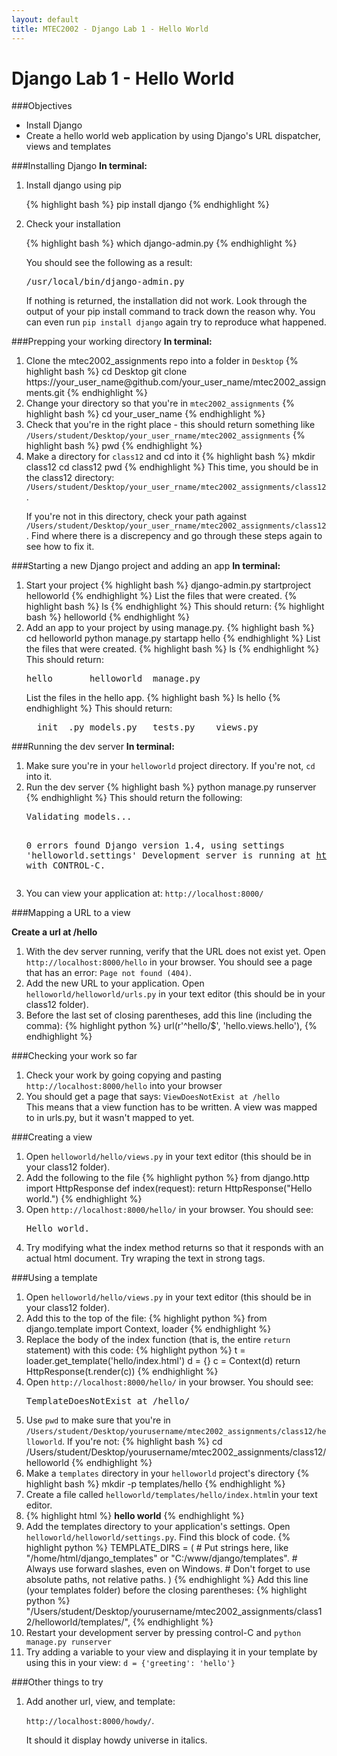 ```yaml
---
layout: default
title: MTEC2002 - Django Lab 1 - Hello World
---
```

Django Lab 1 - Hello World
===

###Objectives
* Install Django
* Create a hello world web application by using Django's URL dispatcher, views and templates

###Installing Django
__In terminal:__

<ol>
<li>
Install django using pip

{% highlight bash %}
pip install django
{% endhighlight %}
</li>
<li>
Check your installation

{% highlight bash %}
which django-admin.py
{% endhighlight %}

You should see the following as a result:
<pre>
/usr/local/bin/django-admin.py
</pre>
If nothing is returned, the installation did not work.  Look through the output of your pip install command to track down the reason why.  You can even run <code>pip install django</code> again try to reproduce what happened.
</li>
</ol>

###Prepping your working directory
__In terminal:__

<ol>
<li>
Clone the mtec2002_assignments repo into a folder in <code>Desktop</code>
{% highlight bash %}
cd Desktop
git clone https://your_user_name@github.com/your_user_name/mtec2002_assignments.git
{% endhighlight %}
</li>
<li>
Change your directory so that you're in <code>mtec2002_assignments</code>
{% highlight bash %}
cd your_user_name
{% endhighlight %}
</li>

<li>
Check that you're in the right place - this should return something like <code>/Users/student/Desktop/your_user_rname/mtec2002_assignments</code>
{% highlight bash %}
pwd
{% endhighlight %}
</li>

<li>
Make a directory for <code>class12</code> and cd into it
{% highlight bash %}
mkdir class12
cd class12
pwd
{% endhighlight %}
This time, you should be in the class12 directory: <code>/Users/student/Desktop/your_user_rname/mtec2002_assignments/class12</code>.

If you're not in this directory, check your path against <code>/Users/student/Desktop/your_user_rname/mtec2002_assignments/class12</code>.  Find where there is a discrepency and go through these steps again to see how to fix it.
</li>
</ol>

###Starting a new Django project and adding an app
__In terminal:__

<ol>
<li>
Start your project
{% highlight bash %}
django-admin.py startproject helloworld
{% endhighlight %}
List the files that were created.
{% highlight bash %}
ls
{% endhighlight %}
This should return:
{% highlight bash %}
helloworld
{% endhighlight %}
</li>

<li> 
Add an app to your project by using manage.py.
{% highlight bash %}
cd helloworld
python manage.py startapp hello
{% endhighlight %}
List the files that were created.
{% highlight bash %}
ls
{% endhighlight %}
This should return:
<pre>
hello		helloworld	manage.py
</pre>
List the files in the hello app.
{% highlight bash %}
ls hello
{% endhighlight %}
This should return:
<pre>
__init__.py	models.py	tests.py	views.py
</pre>
</li>
</ol>

###Running the dev server
__In terminal:__

<ol>
<li>
Make sure you're in your <code>helloworld</code> project directory.  If you're not, <code>cd</code> into it.
</li>
<li>
Run the dev server
{% highlight bash %}
python manage.py runserver
{% endhighlight %}
This should return the following:
<pre>
Validating models...

0 errors found
Django version 1.4, using settings 'helloworld.settings'
Development server is running at http://127.0.0.1:8000/
Quit the server with CONTROL-C.
</pre>
</li>
<li>
You can view your application at:  <code>http://localhost:8000/</code>
</li>
</ol>

###Mapping a URL to a view

__Create a url at /hello__

<ol>
<li>
With the dev server running, verify that the URL does not exist yet.  Open <code>http://localhost:8000/hello</code> in your browser.  You should see a page that has an error: <code>Page not found (404)</code>.
</li>
<li>Add the new URL to your application.  Open <code>helloworld/helloworld/urls.py</code> in your text editor (this should be in your class12 folder).</li>
<li>Before the last set of closing parentheses, add this line (including the comma):
{% highlight python %}
url(r'^hello/$', 'hello.views.hello'),
{% endhighlight %}
</li>
</ol>


###Checking your work so far
<ol>
<li>
Check your work by going copying and pasting <code>http://localhost:8000/hello</code> into your browser
</li>
<li>
You should get a page that says:
<code>ViewDoesNotExist at /hello</code>
</li>
This means that a view function has to be written.  A view was mapped to in urls.py, but it wasn't mapped to yet.
</ol>

###Creating a view
<ol>
<li>Open <code>helloworld/hello/views.py</code> in your text editor (this should be in your class12 folder).</li>
<li>Add the following to the file
{% highlight python %}
from django.http import HttpResponse
def index(request):
    return HttpResponse("Hello world.")
{% endhighlight %}
</li>
<li>
Open <code>http://localhost:8000/hello/</code> in your browser.  You should see:
<pre>
Hello world.
</pre>
</li>
<li>
Try modifying what the index method returns so that it responds with an actual html document.  Try wraping the text in strong tags.
</li>
</ol>


###Using a template
<ol>
<li>Open <code>helloworld/hello/views.py</code> in your text editor (this should be in your class12 folder).</li>
<li>
Add this to the top of the file:
{% highlight python %}
from django.template import Context, loader
{% endhighlight %}
</li>
<li>
Replace the body of the index function (that is, the entire <code>return</code> statement) with this code:
{% highlight python %}
    t = loader.get_template('hello/index.html')
    d = {}
    c = Context(d)
    return HttpResponse(t.render(c))
{% endhighlight %}
</li>
<li>
Open <code>http://localhost:8000/hello/</code> in your browser.  You should see:
<pre>
TemplateDoesNotExist at /hello/
</pre>
</li>
<li>Use <code>pwd</code> to make sure that you're in <code>/Users/student/Desktop/yourusername/mtec2002_assignments/class12/helloworld</code>.  If you're not:
{% highlight bash %}
cd /Users/student/Desktop/yourusername/mtec2002_assignments/class12/helloworld
{% endhighlight %}
</li>
<li>
Make a <code>templates</code> directory in your <code>helloworld</code> project's directory
{% highlight bash %}
mkdir -p templates/hello
{% endhighlight %}
</li>
<li>
Create a file called <code>helloworld/templates/hello/index.html</code>in your text editor.
</li>
<li>
{% highlight html %}
<!doctype html>
<html>
<body>
<b>hello world</b>
</body>
<html>
{% endhighlight %}
</li>
<li>
Add the templates directory to your application's settings.  Open <code>helloworld/helloworld/settings.py</code>.  Find this block of code. 
{% highlight python %}
TEMPLATE_DIRS = (
    # Put strings here, like "/home/html/django_templates" or "C:/www/django/templates".
    # Always use forward slashes, even on Windows.
    # Don't forget to use absolute paths, not relative paths.
)
{% endhighlight %}
Add this line (your templates folder) before the closing parentheses:
{% highlight python %}
	"/Users/student/Desktop/yourusername/mtec2002_assignments/class12/helloworld/templates/",
{% endhighlight %}
</li>
<li>
	Restart your development server by pressing control-C and <code>python manage.py runserver</code>
</li>
<li>
	Try adding a variable to your view and displaying it in your template by using this in your view: <code>d = {'greeting': 'hello'}</code>
</li>
</ol>

###Other things to try
<ol>
<li>
Add another url, view, and template: 

<code>http://localhost:8000/howdy/</code>.

It should it display howdy universe in italics.
</li>
</ol>


